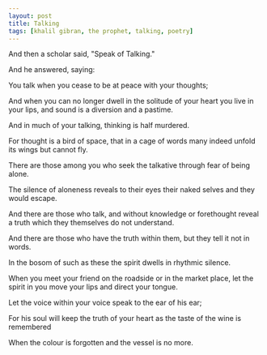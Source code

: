 ```yaml
---
layout: post
title: Talking
tags: [khalil gibran, the prophet, talking, poetry]
---
```


And then a scholar said, "Speak of Talking."

And he answered, saying:

You talk when you cease to be at peace with your thoughts;

And when you can no longer dwell in the solitude of your heart you live in your lips, and sound is a diversion and a pastime.

And in much of your talking, thinking is half murdered.

For thought is a bird of space, that in a cage of words many indeed unfold its wings but cannot fly.

There are those among you who seek the talkative through fear of being alone.

The silence of aloneness reveals to their eyes their naked selves and they would escape.

And there are those who talk, and without knowledge or forethought reveal a truth which they themselves do not understand.

And there are those who have the truth within them, but they tell it not in words.

In the bosom of such as these the spirit dwells in rhythmic silence.

When you meet your friend on the roadside or in the market place, let the spirit in you move your lips and direct your tongue.

Let the voice within your voice speak to the ear of his ear;

For his soul will keep the truth of your heart as the taste of the wine is remembered

When the colour is forgotten and the vessel is no more.

